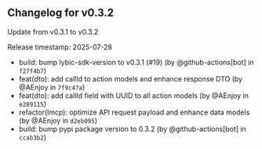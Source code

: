 ## Changelog for v0.3.2

Update from v0.3.1 to v0.3.2

Release timestamp: 2025-07-28

- build: bump lybic-sdk-version to v0.3.1 (#19) (by @github-actions[bot] in `f27f4b7`) 
- feat(dto): add callId to action models and enhance response DTO (by @AEnjoy in `7f9c47a`) 
- feat(dto): add callId field with UUID to all action models (by @AEnjoy in `e289115`) 
- refactor(lmcp): optimize API request payload and enhance data models (by @AEnjoy in `d2eb095`) 
- build: bump pypi package version to 0.3.2 (by @github-actions[bot] in `ccab3b2`) 
